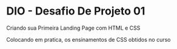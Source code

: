 # DIO - Desafio De Projeto 01

 Criando sua Primeira Landing Page com HTML e CSS
 
 Colocando em pratica, os ensinamentos de CSS obtidos no curso

